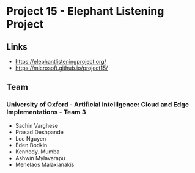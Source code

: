 
# Project 15 - Elephant Listening Project

## Links
- https://elephantlisteningproject.org/
- https://microsoft.github.io/project15/


## Team
### University of Oxford - Artificial Intelligence: Cloud and Edge Implementations - Team 3

- Sachin Varghese
- Prasad Deshpande
- Loc Nguyen
- Eden Bodkin
- Kennedy. Mumba
- Ashwin Mylavarapu
- Menelaos Malaxianakis
